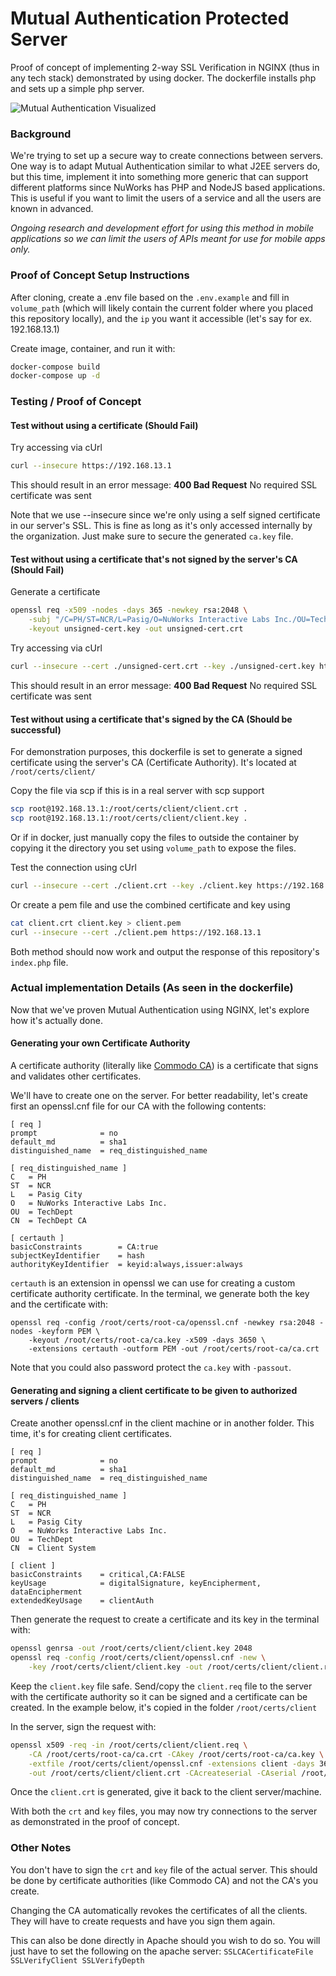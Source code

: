 # Mutual Authentication Protected Server
Proof of concept of implementing 2-way SSL Verification in NGINX (thus in any tech stack) demonstrated by using docker.
The dockerfile installs php and sets up a simple php server.

![Mutual Authentication Visualized](https://cdn-images-1.medium.com/max/800/1*AJPReXxW-hK3d9pSq-Vnow.png)

### Background

We're trying to set up a secure way to create connections between servers. One way is to adapt Mutual Authentication similar to what J2EE servers do, but this time, implement it into something more generic that can support different platforms since NuWorks has PHP and NodeJS based applications. This is useful if you want to limit the users of a service and all the users are known in advanced.

*Ongoing research and development effort for using this method in mobile applications so we can limit the users of APIs meant for use for mobile apps only.*

### Proof of Concept Setup Instructions

After cloning, create a .env file based on the ``.env.example`` and fill in ``volume_path`` (which will likely contain the current folder where you placed this repository locally), and the ``ip`` you want it accessible (let's say for ex. 192.168.13.1)

Create image, container, and run it with:
```bash
docker-compose build
docker-compose up -d
```

### Testing / Proof of Concept

#### Test without using a certificate (Should Fail)

Try accessing via cUrl
```bash
curl --insecure https://192.168.13.1
```

This should result in an error message:
__400 Bad Request__
No required SSL certificate was sent

Note that we use --insecure since we're only using a self signed certificate in our server's SSL. This is fine as long as it's only accessed internally by the organization. Just make sure to secure the generated ``ca.key`` file.

#### Test without using a certificate that's not signed by the server's CA (Should Fail)

Generate a certificate
```bash
openssl req -x509 -nodes -days 365 -newkey rsa:2048 \
	-subj "/C=PH/ST=NCR/L=Pasig/O=NuWorks Interactive Labs Inc./OU=Tech Dept./CN=Unsigned Cert" \
	-keyout unsigned-cert.key -out unsigned-cert.crt
```

Try accessing via cUrl

```bash
curl --insecure --cert ./unsigned-cert.crt --key ./unsigned-cert.key https://192.168.13.1
```

This should result in an error message:
__400 Bad Request__
No required SSL certificate was sent

#### Test without using a certificate that's signed by the CA (Should be successful)

For demonstration purposes, this dockerfile is set to generate a signed certificate using the server's CA (Certificate Authority). It's located at ``/root/certs/client/``

Copy the file via scp if this is in a real server with scp support
```bash
scp root@192.168.13.1:/root/certs/client/client.crt .
scp root@192.168.13.1:/root/certs/client/client.key .
```

Or if in docker, just manually copy the files to outside the container by copying it the directory you set using ``volume_path`` to expose the files.

Test the connection using cUrl

```bash
curl --insecure --cert ./client.crt --key ./client.key https://192.168.13.1
```

Or create a pem file and use the combined certificate and key using

```bash
cat client.crt client.key > client.pem
curl --insecure --cert ./client.pem https://192.168.13.1
```

Both method should now work and output the response of this repository's ``index.php`` file.

### Actual implementation Details (As seen in the dockerfile)

Now that we've proven Mutual Authentication using NGINX, let's explore how it's actually done.

#### Generating your own Certificate Authority

A certificate authority (literally like [Commodo CA](https://www.comodoca.com/)) is a certificate that signs and validates other certificates.

We'll have to create one on the server. For better readability, let's create first an openssl.cnf file for our CA with the following contents:
```
[ req ]
prompt              = no
default_md          = sha1
distinguished_name  = req_distinguished_name

[ req_distinguished_name ]
C   = PH
ST  = NCR
L   = Pasig City
O   = NuWorks Interactive Labs Inc.
OU  = TechDept
CN  = TechDept CA

[ certauth ]
basicConstraints        = CA:true
subjectKeyIdentifier    = hash
authorityKeyIdentifier  = keyid:always,issuer:always
```

``certauth`` is an extension in openssl we can use for creating a custom certificate authority certificate.
In the terminal, we generate both the key and the certificate with:

```
openssl req -config /root/certs/root-ca/openssl.cnf -newkey rsa:2048 -nodes -keyform PEM \
	-keyout /root/certs/root-ca/ca.key -x509 -days 3650 \
	-extensions certauth -outform PEM -out /root/certs/root-ca/ca.crt
```

Note that you could also password protect the ``ca.key`` with ``-passout``.

#### Generating and signing a client certificate to be given to authorized servers / clients

Create another openssl.cnf in the client machine or in another folder. This time, it's for creating client certificates.

```
[ req ]
prompt              = no
default_md          = sha1
distinguished_name  = req_distinguished_name

[ req_distinguished_name ]
C   = PH
ST  = NCR
L   = Pasig City
O   = NuWorks Interactive Labs Inc.
OU  = TechDept
CN  = Client System

[ client ]
basicConstraints    = critical,CA:FALSE
keyUsage            = digitalSignature, keyEncipherment, dataEncipherment
extendedKeyUsage    = clientAuth
```

Then generate the request to create a certificate and its key in the terminal with:

```bash
openssl genrsa -out /root/certs/client/client.key 2048
openssl req -config /root/certs/client/openssl.cnf -new \
	-key /root/certs/client/client.key -out /root/certs/client/client.req
```

Keep the ``client.key`` file safe. Send/copy the ``client.req`` file to the server with the certificate authority so it can be signed and a certificate can be created. In the example below, it's copied in the folder ``/root/certs/client``

In the server, sign the request with:

```bash
openssl x509 -req -in /root/certs/client/client.req \
	-CA /root/certs/root-ca/ca.crt -CAkey /root/certs/root-ca/ca.key \
	-extfile /root/certs/client/openssl.cnf -extensions client -days 365 -outform PEM \
	-out /root/certs/client/client.crt -CAcreateserial -CAserial /root/certs/client/serial.seq
```

Once the ``client.crt`` is generated, give it back to the client server/machine.

With both the ``crt`` and ``key`` files, you may now try connections to the server as demonstrated in the proof of concept.

### Other Notes

You don't have to sign the ``crt`` and ``key`` file of the actual server. This should be done by certificate authorities (like Commodo CA) and not the CA's you create.

Changing the CA automatically revokes the certificates of all the clients. They will have to create requests and have you sign them again.

This can also be done directly in Apache should you wish to do so. You will just have to set the following on the apache server:
``
SSLCACertificateFile
SSLVerifyClient
SSLVerifyDepth
``

